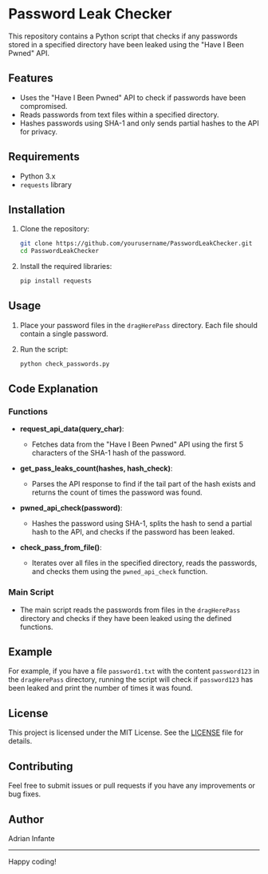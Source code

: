 # Password Leak Checker

This repository contains a Python script that checks if any passwords stored in a specified directory have been leaked using the "Have I Been Pwned" API.

## Features

- Uses the "Have I Been Pwned" API to check if passwords have been compromised.
- Reads passwords from text files within a specified directory.
- Hashes passwords using SHA-1 and only sends partial hashes to the API for privacy.

## Requirements

- Python 3.x
- `requests` library

## Installation

1. Clone the repository:
    ```sh
    git clone https://github.com/yourusername/PasswordLeakChecker.git
    cd PasswordLeakChecker
    ```

2. Install the required libraries:
    ```sh
    pip install requests
    ```

## Usage

1. Place your password files in the `dragHerePass` directory. Each file should contain a single password.

2. Run the script:
    ```sh
    python check_passwords.py
    ```

## Code Explanation

### Functions

- **request_api_data(query_char)**:
  - Fetches data from the "Have I Been Pwned" API using the first 5 characters of the SHA-1 hash of the password.

- **get_pass_leaks_count(hashes, hash_check)**:
  - Parses the API response to find if the tail part of the hash exists and returns the count of times the password was found.

- **pwned_api_check(password)**:
  - Hashes the password using SHA-1, splits the hash to send a partial hash to the API, and checks if the password has been leaked.

- **check_pass_from_file()**:
  - Iterates over all files in the specified directory, reads the passwords, and checks them using the `pwned_api_check` function.

### Main Script

- The main script reads the passwords from files in the `dragHerePass` directory and checks if they have been leaked using the defined functions.

## Example

For example, if you have a file `password1.txt` with the content `password123` in the `dragHerePass` directory, running the script will check if `password123` has been leaked and print the number of times it was found.

## License

This project is licensed under the MIT License. See the [LICENSE](LICENSE) file for details.

## Contributing

Feel free to submit issues or pull requests if you have any improvements or bug fixes.

## Author

Adrian Infante 

---

Happy coding!
